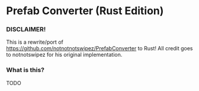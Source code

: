 # Prefab Converter (Rust Edition)

### DISCLAIMER!
This is a rewrite/port of https://github.com/notnotnotswipez/PrefabConverter to Rust!
All credit goes to notnotswipez for his original implementation.

### What is this?
TODO
